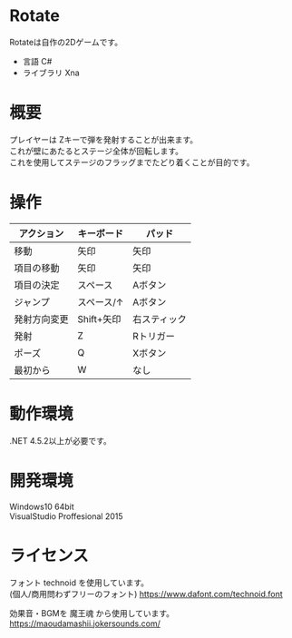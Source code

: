 # Rotate
Rotateは自作の2Dゲームです。  
* 言語 C#  
* ライブラリ Xna

# 概要
プレイヤーは Zキーで弾を発射することが出来ます。  
これが壁にあたるとステージ全体が回転します。  
これを使用してステージのフラッグまでたどり着くことが目的です。

# 操作
| アクション | キーボード | パッド |
----|---- | ----
| 移動 | 矢印 | 矢印 |
| 項目の移動 | 矢印 | 矢印 |
| 項目の決定 | スペース | Aボタン |
| ジャンプ | スペース/↑ | Aボタン |
| 発射方向変更 | Shift+矢印 | 右スティック |
| 発射 | Z | Rトリガー |
| ポーズ | Q | Xボタン |
| 最初から | W | なし |

# 動作環境
.NET 4.5.2以上が必要です。

# 開発環境
Windows10 64bit  
VisualStudio Proffesional 2015

# ライセンス
フォント technoid を使用しています。  
(個人/商用問わずフリーのフォント)
https://www.dafont.com/technoid.font  

効果音・BGMを 魔王魂 から使用しています。  
https://maoudamashii.jokersounds.com/